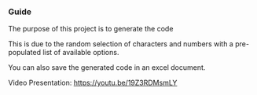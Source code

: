 ### Guide
The purpose of this project is to generate the code

This is due to the random selection of characters and numbers with a pre-populated list of available options.

You can also save the generated code in an excel document.

Video Presentation: https://youtu.be/19Z3RDMsmLY
